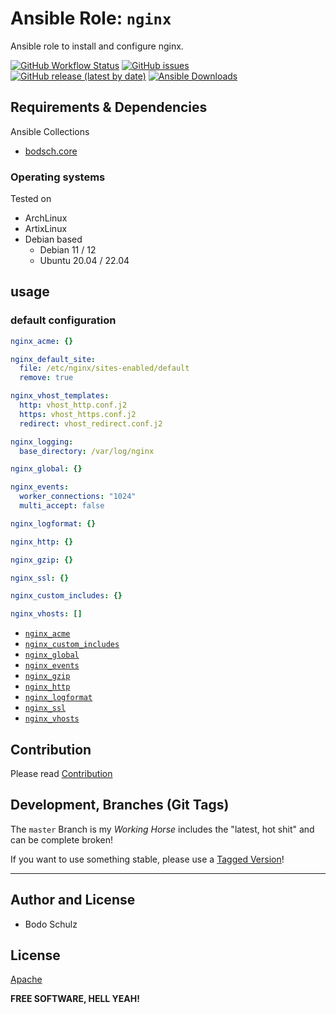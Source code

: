 
# Ansible Role:  `nginx`

Ansible role to install and configure nginx.


[![GitHub Workflow Status](https://img.shields.io/github/actions/workflow/status/bodsch/ansible-nginx/main.yml?branch=main)][ci]
[![GitHub issues](https://img.shields.io/github/issues/bodsch/ansible-nginx)][issues]
[![GitHub release (latest by date)](https://img.shields.io/github/v/release/bodsch/ansible-nginx)][releases]
[![Ansible Downloads](https://img.shields.io/ansible/role/d/bodsch/nginx?logo=ansible)][galaxy]

[ci]: https://github.com/bodsch/ansible-nginx/actions
[issues]: https://github.com/bodsch/ansible-nginx/issues?q=is%3Aopen+is%3Aissue
[releases]: https://github.com/bodsch/ansible-nginx/releases
[galaxy]: https://galaxy.ansible.com/ui/standalone/roles/bodsch/nginx/

## Requirements & Dependencies

Ansible Collections

- [bodsch.core](https://github.com/bodsch/ansible-collection-core)

### Operating systems

Tested on

* ArchLinux
* ArtixLinux
* Debian based
    - Debian 11 / 12
    - Ubuntu 20.04 / 22.04


## usage

### default configuration

```yaml
nginx_acme: {}

nginx_default_site:
  file: /etc/nginx/sites-enabled/default
  remove: true

nginx_vhost_templates:
  http: vhost_http.conf.j2
  https: vhost_https.conf.j2
  redirect: vhost_redirect.conf.j2

nginx_logging:
  base_directory: /var/log/nginx

nginx_global: {}

nginx_events:
  worker_connections: "1024"
  multi_accept: false

nginx_logformat: {}

nginx_http: {}

nginx_gzip: {}

nginx_ssl: {}

nginx_custom_includes: {}

nginx_vhosts: []
```

- [`nginx_acme`](doc/acme.md)
- [`nginx_custom_includes`](doc/custom_includes.md)
- [`nginx_global`](doc/global.md)
- [`nginx_events`](doc/events.md)
- [`nginx_gzip`](doc/gzip.md)
- [`nginx_http`](doc/http.md)
- [`nginx_logformat`](doc/logformat.md)
- [`nginx_ssl`](doc/ssl.md)
- [`nginx_vhosts`](doc/vhosts.md)


## Contribution

Please read [Contribution](CONTRIBUTING.md)

## Development,  Branches (Git Tags)

The `master` Branch is my *Working Horse* includes the "latest, hot shit" and can be complete broken!

If you want to use something stable, please use a [Tagged Version](https://github.com/bodsch/ansible-nginx/-/tags)!

---

## Author and License

- Bodo Schulz

## License

[Apache](LICENSE)

**FREE SOFTWARE, HELL YEAH!**
